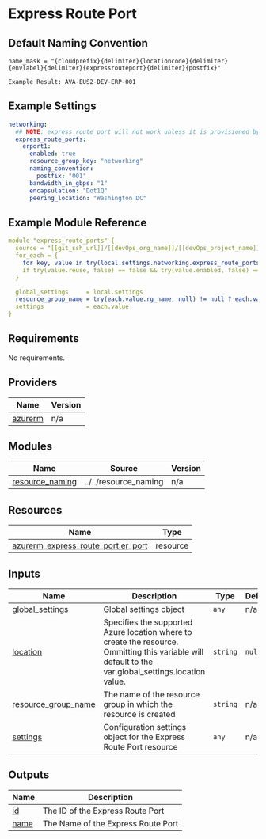 # Express Route Port

## Default Naming Convention
```
name_mask = "{cloudprefix}{delimiter}{locationcode}{delimiter}{envlabel}{delimiter}{expressrouteport}{delimiter}{postfix}"

Example Result: AVA-EUS2-DEV-ERP-001
```

## Example Settings
```yaml
networking:
  ## NOTE: express_route_port will not work unless it is provisioned by vendor
  express_route_ports:
    erport1:
      enabled: true
      resource_group_key: "networking"
      naming_convention:
        postfix: "001"
      bandwidth_in_gbps: "1"
      encapsulation: "Dot1Q"
      peering_location: "Washington DC"
```

## Example Module Reference

```yaml
module "express_route_ports" {
  source = "[[git_ssh_url]]/[[devOps_org_name]]/[[devOps_project_name]]/[[devOps_repo_name]]//modules/networking/express_route_port"
  for_each = {
    for key, value in try(local.settings.networking.express_route_ports, {}) : key => value
    if try(value.reuse, false) == false && try(value.enabled, false) == true
  }

  global_settings     = local.settings
  resource_group_name = try(each.value.rg_name, null) != null ? each.value.rg_name : try(each.value.resource_group_key, null) != null ? local.resource_groups[each.value.resource_group_key].name : null
  settings            = each.value
}
```

<!-- BEGIN_TF_DOCS -->
## Requirements

No requirements.

## Providers

| Name | Version |
|------|---------|
| <a name="provider_azurerm"></a> [azurerm](#provider\_azurerm) | n/a |

## Modules

| Name | Source | Version |
|------|--------|---------|
| <a name="module_resource_naming"></a> [resource\_naming](#module\_resource\_naming) | ../../resource_naming | n/a |

## Resources

| Name | Type |
|------|------|
| [azurerm_express_route_port.er_port](https://registry.terraform.io/providers/hashicorp/azurerm/latest/docs/resources/express_route_port) | resource |

## Inputs

| Name | Description | Type | Default | Required |
|------|-------------|------|---------|:--------:|
| <a name="input_global_settings"></a> [global\_settings](#input\_global\_settings) | Global settings object | `any` | n/a | yes |
| <a name="input_location"></a> [location](#input\_location) | Specifies the supported Azure location where to create the resource. Ommitting this variable will default to the var.global\_settings.location value. | `string` | `null` | no |
| <a name="input_resource_group_name"></a> [resource\_group\_name](#input\_resource\_group\_name) | The name of the resource group in which the resource is created | `string` | n/a | yes |
| <a name="input_settings"></a> [settings](#input\_settings) | Configuration settings object for the Express Route Port resource | `any` | n/a | yes |

## Outputs

| Name | Description |
|------|-------------|
| <a name="output_id"></a> [id](#output\_id) | The ID of the Express Route Port |
| <a name="output_name"></a> [name](#output\_name) | The Name of the Express Route Port |
<!-- END_TF_DOCS -->